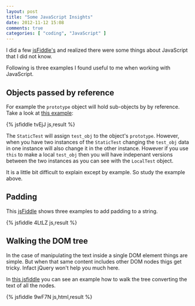 ```yaml
---
layout: post
title: "Some JavaScript Insights"
date: 2012-11-12 15:08
comments: true
categories: [ "coding", "JavaScript" ]
---
```

I did a few [jsFiddle's][jsFiddle] and realized there were some things about JavaScript that I did not know.

Following is three examples I found useful to me when working with JavaScript.

## Objects passed by reference

For example the `prototype` object will hold sub-objects by by reference. Take a look at [this example][1]:

{% jsfiddle tvEjJ js,result %}

The `StaticTest` will assign `test_obj` to the object's `prototype`. However,
when you have two instances of the `StaticTest` changing the `test_obj` data in
one instance will also change it in the other instance. However if you use
`this` to make a local `test_obj` then you will have indepenant versions
between the two instances as you can see with the `LocalTest` object.

It is a little bit difficult to explain except by example. So study the example above.

<!-- more -->

## Padding

This [jsFiddle][2] shows three examples to add padding to a string.

{% jsfiddle 4LtLZ js,result %}

## Walking the DOM tree

In the case of manipulating the text inside a single DOM element things are
simple. But when that same content includes other DOM nodes thigs get tricky.
Infact jQuery won't help you much here.

In [this jsfiddle][3] you can see an example how to walk the tree converting
the text of all the nodes.

{% jsfiddle 9wF7N js,html,result %}

[jsFiddle]: http://jsfiddle.net/
[1]: http://jsfiddle.net/sukima/tvEjJ/
[2]: http://jsfiddle.net/sukima/4LtLZ/
[3]: http://jsfiddle.net/sukima/9wF7N/
